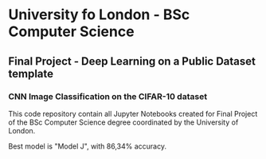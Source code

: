 # University fo London - BSc Computer Science
## Final Project - Deep Learning on a Public Dataset template
### CNN Image Classification on the CIFAR-10 dataset

This code repository contain all Jupyter Notebooks created for Final Project of the BSc Computer Science degree coordinated by the University of London.

Best model is "Model J", with 86,34% accuracy. 
